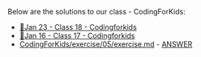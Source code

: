 Below are the solutions to our class - CodingForKids:

- [:notebook:Jan 23 - Class 18 - Codingforkids](https://colab.research.google.com/drive/1oioARU4XZPLmbz7Xz-beayrtPr37gJme#scrollTo=NZG1lzziFlIa)
- [:notebook:Jan 16 - Class 17 - Codingforkids](https://colab.research.google.com/drive/1oioARU4XZPLmbz7Xz-beayrtPr37gJme#scrollTo=_lTYIytmDyrc)
- [CodingForKids/exercise/05/exercise.md](https://github.com/TheRockStarDBA/CodingForKids/blob/main/exercise/05/exercise.md) - [ANSWER](https://replit.com/@kinjalkumarshah/Jan32020Exercise5listtupledictionary#main.py) 
